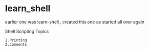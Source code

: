 # learn_shell
earlier one was learn-shell , created this one as started all over again 

Shell Scripting Topics
```text
1.Printing
2.Comments
```